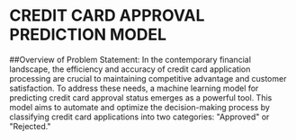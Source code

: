 # CREDIT CARD APPROVAL PREDICTION MODEL



##Overview of Problem Statement:
In the contemporary financial landscape, the efficiency and accuracy of credit card application processing are crucial to maintaining competitive advantage and customer satisfaction. To address these needs, a machine learning model for predicting credit card approval status emerges as a powerful tool. This model aims to automate and optimize the decision-making process by classifying credit card applications into two categories: "Approved" or "Rejected."
